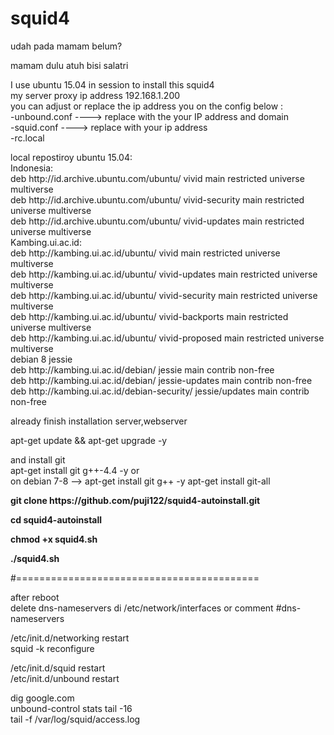 # squid4
<p>udah pada mamam belum? <br>
<p>mamam dulu atuh bisi salatri </p>
<p>I use ubuntu 15.04 in session to install this squid4<br>
my server proxy ip address 192.168.1.200<br>
you can adjust or replace the ip address you on the config below :<br>
-unbound.conf ---->  replace with the your IP address and domain <br>
-squid.conf ----> replace with your ip address<br>
-rc.local</p>
<p>local repostiroy ubuntu 15.04:<br>
Indonesia:<br>
deb http://id.archive.ubuntu.com/ubuntu/ vivid main restricted universe multiverse<br> 
deb http://id.archive.ubuntu.com/ubuntu/ vivid-security main restricted universe multiverse <br>
deb http://id.archive.ubuntu.com/ubuntu/ vivid-updates main restricted universe multiverse<br>
Kambing.ui.ac.id:<br>
deb http://kambing.ui.ac.id/ubuntu/ vivid main restricted universe multiverse<br>
deb http://kambing.ui.ac.id/ubuntu/ vivid-updates main restricted universe multiverse<br>
deb http://kambing.ui.ac.id/ubuntu/ vivid-security main restricted universe multiverse<br>
deb http://kambing.ui.ac.id/ubuntu/ vivid-backports main restricted universe multiverse<br>
deb http://kambing.ui.ac.id/ubuntu/ vivid-proposed main restricted universe multiverse<br>
debian 8 jessie<br>
deb http://kambing.ui.ac.id/debian/ jessie main contrib non-free<br>
deb http://kambing.ui.ac.id/debian/ jessie-updates main contrib non-free<br>
deb http://kambing.ui.ac.id/debian-security/ jessie/updates main contrib non-free<br>
</p>
<p>already finish installation server,webserver<br>
<p>apt-get update && apt-get upgrade -y<br>
<p>and install git<br>
apt-get install git g++-4.4 -y or<br>
on debian 7-8 --> apt-get install git g++ -y apt-get install git-all <br>
<p style="font-weight:bold;">git clone https://github.com/puji122/squid4-autoinstall.git<br>
<p style="font-weight:bold;">cd squid4-autoinstall</p<<br>
<p style="font-weight:bold;">chmod +x squid4.sh<br>
<p style="font-weight:bold;">./squid4.sh</p>
#==========================================<br>
<p>after reboot <br>
delete dns-nameservers di /etc/network/interfaces or comment #dns-nameservers<br>
<p>/etc/init.d/networking restart<br>
squid -k reconfigure<br>
<p>/etc/init.d/squid restart<br>
/etc/init.d/unbound restart<br>
<p>dig google.com<br>
unbound-control stats tail -16<br>
tail -f /var/log/squid/access.log</p>
